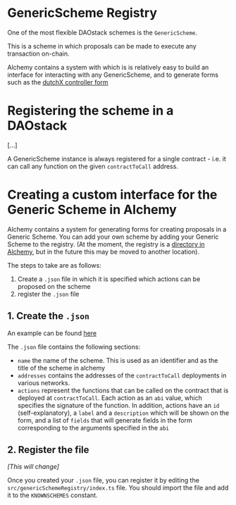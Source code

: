 # GenericScheme Registry


One of the most flexible DAOstack schemes is the `GenericScheme`.

This is a scheme in which proposals can be made to execute any transaction on-chain.

Alchemy contains a system with which is is relatively easy to build an interface for interacting with any GenericScheme, and to generate forms such as the [dutchX controller form](https://alchemy.daostack.io/dao/0x519b70055af55a007110b4ff99b0ea33071c720a/scheme/0xeca5415360191a29f12e1da442b9b050adf22c81b08230f1dafba908767e604f/proposals/create/)


# Registering the scheme in a DAOstack

[...]

A GenericScheme instance is always registered for a single contract - i.e. it can call any function on the given `contractToCall` address.

# Creating a custom interface for the Generic Scheme in Alchemy

Alchemy contains a system for generating forms for creating proposals in a Generic Scheme.
You can add your own scheme by adding your Generic Scheme to the registry.
(At the moment, the registry is a [directory in Alchemy](https://github.com/daostack/alchemy/tree/dev/src/genericSchemeRegistry/schemes), but in the future this may be moved to another location).

The steps to take are as follows:

1. Create a `.json` file in which it is specified which actions can be proposed on the scheme
2. register the `.json` file

## 1. Create the `.json`

An example can be found [here](https://github.com/daostack/alchemy/blob/dev/src/genericSchemeRegistry/schemes/DutchX.json)

The `.json` file contains the following sections:

- `name` the name of the scheme. This is used as an identifier and as the title of the scheme in alchemy
- `addresses` contains the addresses of the `contractToCall` deployments in various networks.
- `actions` represent the functions that can be called on the contract that is deployed at `contractToCall`. Each action as an `abi` value, which specifies the signature of the function. In addition, actions have an `id` (self-explanatory), a `label` and a `description` which will be shown on the form, and a list of `fields` that will generate fields in the form corresponding to the arguments specified in the `abi`

## 2. Register the file

*[This will change]*

Once you created your `.json` file, you can register it by editing the `src/genericSchemeRegistry/index.ts` file. You should import the file and add it to the `KNOWNSCHEMES` constant.

